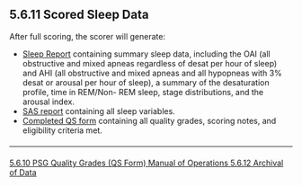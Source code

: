 ## 5.6.11 Scored Sleep Data

After full scoring, the scorer will generate:

- <u>Sleep Report</u> containing summary sleep data, including the OAI (all obstructive and mixed apneas regardless of desat per hour of sleep) and AHI (all obstructive and mixed apneas and all hypopneas with 3% desat or arousal per hour of sleep), a summary of the desaturation profile, time in REM/Non- REM sleep, stage distributions, and the arousal index.
- <u>SAS report</u> containing all sleep variables.
- <u>Completed QS form</u> containing all quality grades, scoring notes, and eligibility criteria met.

<hr class="soften" style="margin-top: 20px;margin-bottom: 20px;"/>

<div class="center">
<div class="btn-group">
  <a href=":pages_path:/mop/5-06-10-psg-quality-grades.md" class="btn btn-default">
    <span class="glyphicon glyphicon-chevron-left"></span>
    5.6.10 PSG Quality Grades (QS Form)
  </a>

  <a href=":pages_path:/mop/5-00-mop-toc.md" class="btn btn-default">
    <span class="glyphicon glyphicon-chevron-up"></span>
    Manual of Operations
  </a>

  <a href=":pages_path:/mop/5-06-12-archival-of-data.md" class="btn btn-success">
    5.6.12 Archival of Data
    <span class="glyphicon glyphicon-chevron-right"></span>
  </a>
</div>
</div>
